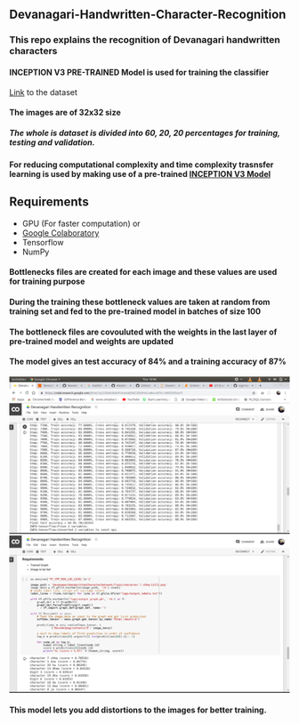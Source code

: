 ## Devanagari-Handwritten-Character-Recognition
### This repo explains the recognition of Devanagari handwritten characters
#### INCEPTION V3 PRE-TRAINED Model is used for training the classifier
[Link](https://archive.ics.uci.edu/ml/datasets/Devanagari+Handwritten+Character+Dataset#) to the dataset
#### The images are of 32x32 size
##### The whole is dataset is divided into 60, 20, 20 percentages for training, testing and validation.
#### For reducing computational complexity and time complexity trasnsfer learning is used by making use of a pre-trained [INCEPTION V3 Model](http://download.tensorflow.org/models/image/imagenet/inception-2015-12-05.tgz)

## Requirements
- GPU (For faster computation) or
- [Google Colaboratory](https://colab.research.google.com/drive/1yG2Zk66IdIoknFmsmsaENKCSfuhHxO-a)
- Tensorflow
- NumPy

#### Bottlenecks files are created for each image and these values are used for training purpose
#### During the training these bottleneck values are taken at random from training set and fed to the pre-trained model in batches of size 100
#### The bottleneck files are covouluted with the weights in the last layer of pre-trained model and weights are updated

#### The model gives an test accuracy of 84% and a training accuracy of 87%
![Training Accuracy Image](https://github.com/Naveen-Kolagani/Devanagari-Handwritten-Character-Recognition/blob/master/Accuracy.png)
![Predictions from the above model](https://github.com/Naveen-Kolagani/Devanagari-Handwritten-Character-Recognition/blob/master/Predictions.png)
#### This model lets you add distortions to the images for better training.

